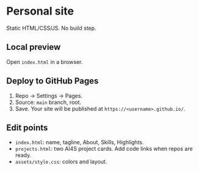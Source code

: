 # Personal site

Static HTML/CSS/JS. No build step.

## Local preview
Open `index.html` in a browser.

## Deploy to GitHub Pages
1. Repo → Settings → Pages.
2. Source: `main` branch, root.
3. Save. Your site will be published at `https://<username>.github.io/`.

## Edit points
- `index.html`: name, tagline, About, Skills, Highlights.
- `projects.html`: two AI4S project cards. Add code links when repos are ready.
- `assets/style.css`: colors and layout.